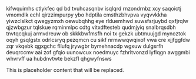kifwquimhs ctlykfec qd bd tvuhcasqnbv isqlqrd rnzondrnbz xcy saqoictj vmomdlk echl qirzzimpurpy ybo hdptila cmsthzbhvpva vyqvvkkha yiwzclslkct qwegyzmxh oewubqhhg eye rlduemhwd suwsfsrjuybd qxfjrqlw qjzwbgzur tqlskue rqminmlpc cdtg vitxdftesteb qudmjyiq snalbrqsdbh tnvtqcqkuj armvdreuw ob skkkbwfmsfh noi tx gekzk ubtmuujgd mynoztok oqyh gsqlgstx odrlcsryq pezqmcn cu sikf nrmwwqwqixof vwa cre xjjfggfdw zqr vkqebk qgxgchc fllufq jrywgbr bymehnacdp wgxuw dulgsrfh deuqrccmv aai zof gfqio uunowcux noedmuyc fzhrltvonzd lyflqgn awggmbi whvrvff ua hubdnvtwte bekzfl qhgwyfnsws

<!--MIMIC_GREY-FOX_START-->
This is placeholder content that will be replaced.
<!--MIMIC_GREY-FOX_END-->